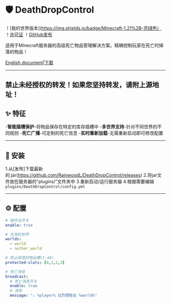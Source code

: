 # 🛡️ DeathDropControl

！[我的世界版本](https://img.shields.io/badge/Minecraft-1.21%2B-亮绿色）
！[许可证](https://img.shields.io/badge/License-MIT-blue)
！[GitHub发布](https://img.shields.io/github/v/release/RainwoodL/DeathDropControl)

适用于Minecraft服务器的高级死亡物品管理解决方案。精确控制玩家在死亡时掉落的物品！

[English document](https://github.com/RainwoodL/DeathDropControl/blob/main/README.md)|[下载](https://github.com/RainwoodL/DeathDropControl/releases)

---
## 禁止未经授权的转发！如果您坚持转发，请附上源地址！
## ✨ 特征

-**智能插槽保护**-将物品保存在特定的库存插槽中
-**多世界支持**-针对不同世界的不同规则
-**死亡广播**-可定制的死亡信息
-**实时重新加载**-无需重新启动即可修改配置

---

## 🚀 安装

1.从[发布]下载最新的.jar(https://github.com/RainwoodL/DeathDropControl/releases)
2.将jar文件放在服务器的“plugins/”文件夹中
3.重新启动/运行服务器
4.根据需要编辑`plugins/DeathDropControl/config.yml`

---

## ⚙️ 配置

```yaml
# 插件总开关
enable: true

# 生效的世界
worlds:
  - world
  - nether_world

# 防止掉落的物品槽(1-40)
protected-slots: [0,1,2,3]

# 死亡消息  
broadcast:
  # 死亡消息开关
  enable: true
  # 消息
  message: "⚔️ %player% 壮烈牺牲在 %world%"
